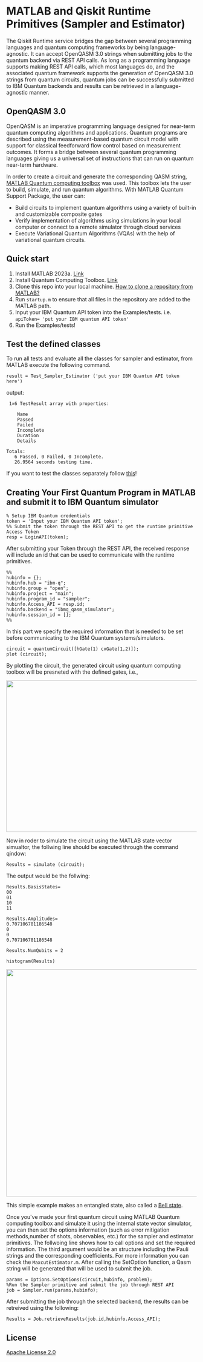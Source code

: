 # MATLAB and Qiskit Runtime Primitives (Sampler and Estimator)

The Qiskit Runtime service bridges the gap between several programming languages and quantum computing frameworks by being language-agnostic. It can accept OpenQASM 3.0 strings when submitting jobs to the quantum backend via REST API calls. As long as a programming language supports making REST API calls, which most languages do, and the associated quantum framework supports the generation of OpenQASM 3.0 strings from quantum circuits, quantum jobs can be successfully submitted to IBM Quantum backends and results can be retrieved in a language-agnostic manner.
## OpenQASM 3.0
OpenQASM is an imperative programming language designed for near-term quantum computing algorithms and applications. Quantum programs are described using the measurement-based quantum circuit model with support for classical feedforward flow control based on measurement outcomes. It forms a bridge between several quantum programming languages giving us a universal set of instructions that can run on quantum near-term hardware.

In order to create a circuit and generate the corresponding QASM string, [MATLAB Quantum computing toolbox](https://www.mathworks.com/products/quantum-computing.html) was used. This toolbox lets the user to build, simulate, and run quantum algorithms. With MATLAB Quantum Support Package, the user can:
- Build circuits to implement quantum algorithms using a variety of built-in and customizable composite gates
- Verify implementation of algorithms using simulations in your local computer or connect to a remote simulator through cloud services
- Execute Variational Quantum Algorithms (VQAs) with the help of variational quantum circuits.
## Quick start
1. Install MATLAB 2023a. [Link](https://www.mathworks.com/help/install/)
2. Install Quantum Computing Toolbox. [Link](https://www.mathworks.com/products/quantum-computing.html)
3. Clone this repo into your local machine. [How to clone a repository from MATLAB?](https://www.mathworks.com/help/simulink/ug/clone-git-repository.html)
4. Run ```startup.m``` to ensure that all files in the repository are added to the MATLAB path.
5. Input your IBM Quantum API token into the Examples/tests. i.e. ```apiToken= 'put your IBM quantum API token'```
6. Run the Examples/tests!

## Test the defined classes

To run all tests and evaluate all the classes for sampler and estimator, from MATLAB execute the following command.

```
result = Test_Sampler_Estimator ('put your IBM Quantum API token here')
```
output:
```
 1×6 TestResult array with properties:

    Name
    Passed
    Failed
    Incomplete
    Duration
    Details

Totals:
   6 Passed, 0 Failed, 0 Incomplete.
   26.9564 seconds testing time.

```
If you want to test the classes separately follow [this](/test/README.MD)!

##  Creating Your First Quantum Program in MATLAB and submit it to IBM Quantum simulator

```
% Setup IBM Quantum credentials
token = 'Input your IBM Quantum API token';
%% Submit the token through the REST API to get the runtime primitive Access Token
resp = LoginAPI(token);
```

After submitting your Token through the REST API, the received response will include an id that can be used to communicate with the runtime primitives.

```
%% 
hubinfo = {};
hubinfo.hub = "ibm-q";
hubinfo.group = "open";
hubinfo.project = "main";
hubinfo.program_id = "sampler";
hubinfo.Access_API = resp.id;
hubinfo.backend = "ibmq_qasm_simulator";
hubinfo.session_id = [];
%%
```

In this part we specify the required information that is needed to be set before communicating to the IBM Quantum systems/simulators. 

```
circuit = quantumCircuit([hGate(1) cxGate(1,2)]);
plot (circuit);
```
By plotting the circuit, the generated circuit using quantum computing toolbox will be presneted with the defined gates, i.e.,

<p align="center">
  <img width="600" height="400" src="docs/images/BellState.jpg">
</p>

Now in roder to simulate the circuit using the MATLAB state vector simualtor, the follwing line should be executed through the command qindow:
```
Results = simulate (circuit);
```
The output would be the follwing:
```
Results.BasisStates=
00
01
10
11

Results.Amplitudes=
0.707106781186548
0
0
0.707106781186548

Results.NumQubits = 2
```
```
histogram(Results)
```

<p align="center">
  <img width="800" height="600" src="docs/images/Results_BellState.jpg">
</p>

This simple example makes an entangled state, also called a [Bell state](https://en.wikipedia.org/wiki/Bell_state).


Once you've made your first quantum circuit using MATLAB Quantum computing toolbox and simulate it using the internal state vector simulator, you can then set the options information (such as error mitigation methods,number of shots, observables, etc.) for the sampler and estimator primitives. The follwoing line shows how to call options and set the required information. The third argument would be an structure including the Pauli strings and the corresponding coefficients. For more information you can check the `MaxcutEstimator.m`. After calling the SetOption function, a Qasm string will be generated that will be used to submit the job.

```
params = Options.SetOptions(circuit,hubinfo, problem);
%Run the Sampler primitive and submit the job through REST API
job = Sampler.run(params,hubinfo);
```

After submitting the job through the selected backend, the results can be retreived using the following:

```
Results = Job.retrieveResults(job.id,hubinfo.Access_API);
```

## License
[Apache License 2.0](https://github.ibm.com/Hamed-Mohammadbagherpoor/MATLAB-Runtime-Primitives/blob/main/LICENSE.txt)

